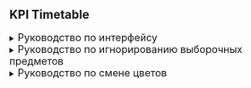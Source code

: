 ## KPI Timetable

<details><summary >
<font size="4"> Руководство по интерфейсу </font>
</summary>
<p>

Как окно отобразится если открыть программу:<br>
<img alt="alt text" src="https://github.com/Archasmiel/timetable_kpi_pyqt5/blob/main/examples/example1.png?raw=true" width="450"/>

- Слева снизу область для введения группы.<br>
- Справа снизу кнопка для вызова поиска расписания.Также можно нажать Enter после ввода группы - результат идентично кнопке.<br>
- Справа от "Найти" - кнопка для смены цветовой темы с тёмной на светлую и со светлой на тёмную.<br>
- В самом низу область статуса где будет отображатся информация об успехе или провале поиска.

<br>

- Вводим группу, нажимаем поиск. В итоге заполнятся две панели.<br> 
   1. Верхняя - расписание первой недели.<br>
   2. Нижняя - расписание второй недели.<br>
   3. Подсветка занятия на текущее время, установленное на компьютере

Пример поиска и успешного результата:<br>
<img alt="alt text" src="https://github.com/Archasmiel/timetable_kpi_pyqt5/blob/main/examples/example2.png?raw=true" width="450"/>


Если группы не найдено или пустая строка в вводе - снизу появится характерная надпись.

</p></details>

<details><summary>
<font size="4"> Руководство по игнорированию выборочных предметов </font>
</summary><p>

Для данного действия необходимо:
   - открыть расписание в первый раз и скопировать !ТОЛЬКО НАЗВАНИЕ! нужного предмета<br><img alt="alt text" src="https://github.com/Archasmiel/timetable_kpi_pyqt5/blob/main/examples/example3.png?raw=true" width="450"/>
   - открыть в папке программы папку data<br><img alt="alt text" src="https://github.com/Archasmiel/timetable_kpi_pyqt5/blob/main/examples/example4.png?raw=true" width="450"/>
   - найти файл ignored.txt, открыть в блокноте и вставить новую строчку с названием предмета<br><img alt="alt text" src="https://github.com/Archasmiel/timetable_kpi_pyqt5/blob/main/examples/example5.png?raw=true" width="450"/>
   - сохранить файл
   - перезапустить программу<br><img alt="alt text" src="https://github.com/Archasmiel/timetable_kpi_pyqt5/blob/main/examples/example6.png?raw=true" width="450"/>

</p></details>

<details><summary>
<font size="4"> Руководство по смене цветов </font>
</summary><p>

- Для данного действия необходимо:
   - открыть в папке программы папку data<br><img alt="alt text" src="https://github.com/Archasmiel/timetable_kpi_pyqt5/blob/main/examples/example4.png?raw=true" width="450"/>
   - найти файл ignored.txt, открыть в блокноте
   - в первых двух строчках возможно менять [HEX-коды HTML](https://ru.wikipedia.org/wiki/HTML-цвета) цветов расписания
   - в третьей строчке возможно задать первоначальную тему (light - светлая, dark-тёмная)
   - убедится что в файле три строчки с данными и нет никаких пробелов и пропусков

</p></details>